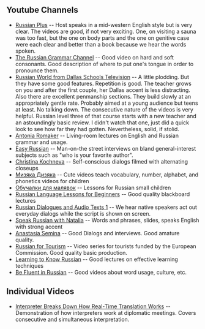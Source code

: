 ## Youtube Channels
* [Russian Plus](https://www.youtube.com/user/RussianPlus) --
	Host speaks in a mid-western English style but is very clear. The videos are
	good, if not very exciting. One, on visiting a sauna was too fast, but the
	one on body parts and the one on genitive case were each clear and better
	than a book because we hear the words spoken.
* [The Russian Grammar Channel](https://www.youtube.com/user/russiangrammar/) --
	Good video on hard and soft consonants. Good description of where to put
	one's tongue in order to pronounce them.
* [Russian World from Dallas Schools Television](https://www.youtube.com/playlist?list=PLF2F566484C119BF4) --
	A little plodding. But they have some good features. Repetition is good.
	The teacher grows on you and after the first couple, her Dallas accent is
	less distracting. Also there are excellent penmanship sections. They build
	slowly at an appropriately gentle rate. Probably aimed at a young audience
	but teens at least. No talking down. The consecutive nature of the videos
	is very helpful. Russian level three of that course starts with a new
	teacher and an astoundingly basic review. I didn't watch that one, just
	did a quick look to see how far they had gotten. Nevertheless, solid, if stolid.
* [Antonia Romaker](https://www.youtube.com/channel/UC9ETejVKeoSD3eX0aRkY64A) --
	Living-room lectures on English and Russian grammar and usage.
* [Easy Russian](https://www.youtube.com/playlist?list=PLA5UIoabheFNOmTYF_LDqbO42p8Ng0LLa) --
	Man-on-the street interviews on bland general-interest subjects such
	as "who is your favorite author".
* [Christina Kochneva](https://www.youtube.com/channel/UC72DaxjpliRGe1kpTN4U5Ug) --
	Self-conscious dialogs filmed with alternating closeups
* [Мизяка Дизяка](https://www.youtube.com/channel/UCd9SVWsoWGWLG_hoqOw5piQ) --
	Cute videos teach vocabulary, number, alphabet, and phonetics videos for children
* [Обучалки для малявок](https://www.youtube.com/channel/UCYtLn3pLrcoM7PXD0hyQPhQ) --
	Lessons for Russian small children
* [Russian Language Lessons for Beginners](https://www.youtube.com/playlist?list=PLJsNPbUR-W8D7SrONeNKJjOEoXi0R8U8c) --
	Good quality blackboard lectures
* [Russian Dialogues and Audio Texts 1](https://www.youtube.com/playlist?list=PLDwLEdIqR-fibgqxbCDzlMWfSj0D4-HBb) --
	We hear native speakers act out everyday dialogs while the script is
	shown on screen.
* [Speak Russian with Natalia](https://www.youtube.com/playlist?list=PL465ZjxENzxHy6AiwW_BlOuKMfXBQtrZU) --
	Words and phrases, slides, speaks English with strong accent
* [Anastasia Semina](https://www.youtube.com/channel/UCtZ7CepLxk_dSbsbRFgPaFw) --
	Good Dialogs and interviews. Good amature quality.
* [Russian for Tourism](https://www.youtube.com/channel/UCLn6xjVtH88T1aje6TLE0Dg) --
	Video series for tourists funded by the European Commission. Good
	quality basic production.
* [Learning to Know Russian](https://www.youtube.com/channel/UCrLKf3zg24C3e1xQFmcA0Wg) --
	Good lectures on effective learning techniques
* [Be Fluent in Russian](https://www.youtube.com/channel/UCtMqRKjQcFJoq4TOIdHDiew) --
	Good videos about word usage, culture, etc.

## Individual Videos
* [Interpreter Breaks Down How Real-Time Translation Works](https://www.youtube.com/watch?v=twCpijr_GeQ) --
	Demonstration of how interpreters work at diplomatic meetings.
	Covers consecutive and simultaneous interpretation.

